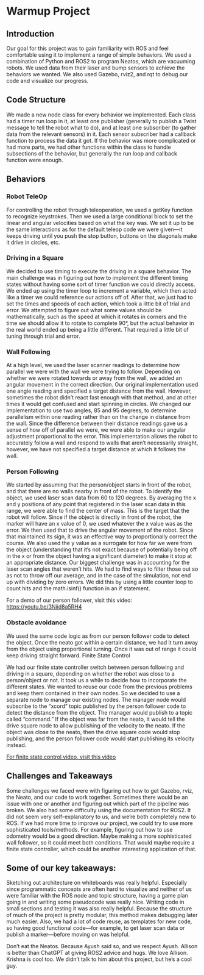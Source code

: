 # Warmup Project

## Introduction
Our goal for this project was to gain familiarity with ROS and feel comfortable using it to implement a range of simple behaviors. We used a combination of Python and ROS2 to program Neatos, which are vacuuming robots. We used data from their laser and bump sensors to achieve the behaviors we wanted. We also used Gazebo, rviz2, and rqt to debug our code and visualize our progress.

## Code Structure
We made a new node class for every behavior we implemented. Each class had a timer run loop in it, at least one publisher (generally to publish a Twist message to tell the robot what to do), and at least one subscriber (to gather data from the relevant sensors) in it. Each sensor subscriber had a callback function to process the data it got. If the behavior was more complicated or had more parts, we had other functions within the class to handle subsections of the behavior, but generally the run loop and callback function were enough.

## Behaviors
### Robot TeleOp
For controlling the robot through teleoperation, we used a getKey function to recognize keystrokes. Then we used a large conditional block to set the linear and angular velocities based on what the key was. We set it up to be the same interactions as for the default teleop code we were given—it keeps driving until you push the stop button, buttons on the diagonals make it drive in circles, etc.

### Driving in a Square
We decided to use timing to execute the driving in a square behavior. The main challenge was in figuring out how to implement the different timing states without having some sort of timer function we could directly access. We ended up using the timer loop to increment a variable, which then acted like a timer we could reference our actions off of. After that, we just had to set the times and speeds of each action, which took a little bit of trial and error. We attempted to figure out what some values should be mathematically, such as the speed at which it rotates in corners and the time we should allow it to rotate to complete 90°, but the actual behavior in the real world ended up being a little different. That required a little bit of tuning through trial and error.

### Wall Following
At a high level, we used the laser scanner readings to determine how parallel we were with the wall we were trying to follow. Depending on whether we were rotated towards or away from the wall, we added an angular movement in the correct direction. Our original implementation used one angle reading and specified a target distance from the wall. However, sometimes the robot didn’t react fast enough with that method, and at other times it would get confused and start spinning in circles. We changed our implementation to use two angles, 85 and 95 degrees, to determine parallelism within one reading rather than on the change in distance from the wall. Since the difference between their distance readings gave us a sense of how off of parallel we were, we were able to make our angular adjustment proportional to the error. This implementation allows the robot to accurately follow a wall and respond to walls that aren’t necessarily straight, however, we have not specified a target distance at which it follows the wall.

### Person Following
We started by assuming that the person/object starts in front of the robot, and that there are no walls nearby in front of the robot. To identify the object, we used laser scan data from 60 to 120 degrees. By averaging the x and y positions of any point that registered in the laser scan data in this range, we were able to find the center of mass. This is the target that the robot will follow. Since if the object is directly in front of the robot, the marker will have an x value of 0, we used whatever the x value was as the error. We then used that to drive the angular movement of the robot. Since that maintained its sign, it was an effective way to proportionally correct the course. We also used the y value as a surrogate for how far we were from the object (understanding that it’s not exact because of potentially being off in the x or from the object having a significant diameter) to make it stop at an appropriate distance. Our biggest challenge was in accounting for the laser scan angles that weren’t hits. We had to find ways to filter those out so as not to throw off our average, and in the case of the simulation, not end up with dividing by zero errors. We did this by using a little counter loop to count hits and the math.isinf() function in an if statement.

For a demo of our person follower, visit this video: https://youtu.be/3Niid8a5RH4 

### Obstacle avoidance
We used the same code logic as from our person follower code to detect the object. Once the neato got within a certain distance, we had it turn away from the object using proportional turning. Once it was out of range it could keep driving straight forward.
Finite State Control

We had our finite state controller switch between person following and driving in a square, depending on whether the robot was close to a person/object or not. It took us a while to decide how to incorporate the different states. We wanted to reuse our code from the previous problems and keep them contained in their own nodes. So we decided to use a separate node to manage our existing nodes. The manager node would subscribe to the “xcord” topic published by the person follower code to detect the distance from the object. The manager would publish to a topic called “command.” If the object was far from the neato, it would tell the drive square node to allow publishing of the velocity to the neato. If the object was close to the neato, then the drive square code would stop publishing, and the person follower code would start publishing its velocity instead.

[For finite state control video, visit this video](https://youtu.be/yqTAl7L0f8Q) 

## Challenges and Takeaways
Some challenges we faced were with figuring out how to get Gazebo, rviz, the Neato, and our code to work together. Sometimes there would be an issue with one or another and figuring out which part of the pipeline was broken. We also had some difficulty using the documentation for ROS2. It did not seem very self-explanatory to us, and we’re both completely new to ROS.
If we had more time to improve our project, we could try to use more sophisticated tools/methods. For example, figuring out how to use odometry would be a good direction. Maybe making a more sophisticated wall follower, so it could meet both conditions. That would maybe require a finite state controller, which could be another interesting application of that.

## Some of our key takeaways:
Sketching out architecture on whiteboards was really helpful. Especially since programmatic concepts are often hard to visualize and neither of us were familiar with the ROS node and topic structure, having a game plan going in and writing some pseudocode was really nice.
Writing code in small sections and testing it was also really helpful. Because the structure of much of the project is pretty modular, this method makes debugging later much easier. Also, we had a lot of code reuse, as templates for new code, so having good functional code—for example, to get laser scan data or publish a marker—before moving on was helpful.


Don’t eat the Neatos. Because Ayush said so, and we respect Ayush.
Allison is better than ChatGPT at giving ROS2 advice and hugs. We love Allison.
Krishna is cool too. We didn’t talk to him about this project, but he’s a cool guy.




